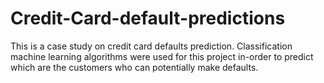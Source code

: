 # Credit-Card-default-predictions
This is a case study on credit card defaults prediction. Classification machine learning algorithms were used for this project in-order to predict which are the customers who can potentially make defaults.
